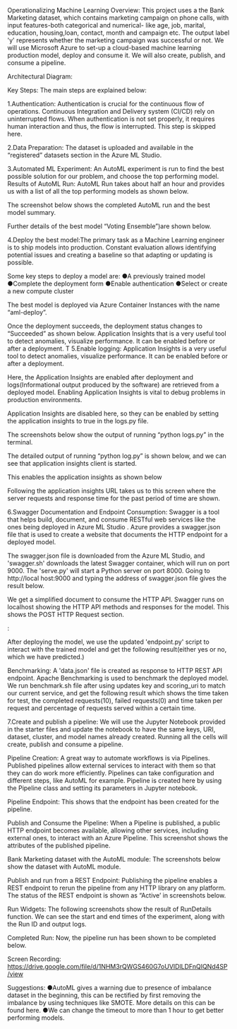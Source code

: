 
Operationalizing Machine Learning
Overview: This project uses a the Bank Marketing dataset, which contains marketing campaign on phone calls, with input features-both categorical and numerical- like age, job, marital, education, housing,loan, contact, month and campaign etc. The output label 'y' represents whether the marketing campaign was successful or not. 
 We will use Microsoft Azure to set-up a cloud-based machine learning production model, deploy and consume it. We will also create, publish, and consume a pipeline.

 Architectural Diagram:


 Key Steps:
The main steps are explained below:

1.Authentication: Authentication is crucial for the continuous flow of operations. Continuous Integration and Delivery system (CI/CD) rely on uninterrupted flows. When authentication is not set properly, it requires human interaction and thus, the flow is interrupted. This step is skipped here.

2.Data Preparation: The dataset is uploaded and available in the “registered” datasets section in the Azure ML Studio.

3.Automated ML Experiment: An AutoML experiment is run to find the best possible solution for our problem, and choose the top performing model.
Results of AutoML Run: AutoML Run takes about half an hour and  provides us with a list of all the top performing models as shown below.


The screenshot below shows the completed AutoML run and the best model summary.

Further details of the best model “Voting Ensemble”)are shown below.


4.Deploy the best model:The primary task as a Machine Learning engineer is to ship models into production. Constant evaluation allows identifying potential issues and creating a baseline so that adapting or updating is possible.

Some key steps to deploy a model are:
●A previously trained model
●Complete the deployment form
●Enable authentication
●Select or create a new compute cluster

The best model is deployed via Azure Container Instances with the name “aml-deploy”.

Once the deployment succeeds, the deployment status changes to “Succeeded” as shown below.
Application Insights that is a very useful tool to detect anomalies, visualize performance. It can be enabled before or after a deployment. T
5.Enable logging: Application Insights is a very useful tool to detect anomalies, visualize performance. It can be enabled before or after a deployment.  

Here, the Application Insights are enabled after deployment and logs(Informational output produced by the software)  are retrieved  from a deployed model. Enabling Application Insights is vital to debug problems in production environments. 


 Application Insights are disabled here, so they can be enabled by setting the application insights to true in the logs.py file.

 The screenshots below show the output of running “python logs.py” in the terminal.


The detailed output of running “python log.py” is shown below, and we can see that application insights client is started.


This enables the application insights as shown below


Following the application insights URL takes us to this screen where the server requests and response time for the past period of time are shown.



6.Swagger Documentation and Endpoint Consumption: 
Swagger is a tool that helps build, document, and consume RESTful web services like the ones being deployed in Azure ML Studio . Azure provides a swagger.json file that is used to create a website that documents the HTTP endpoint for a deployed model.

The swagger.json file is downloaded from the Azure ML Studio, and 'swagger.sh' downloads the latest Swagger container, which will run on port 9000. The 'serve.py' will start a Python server on port 8000.
Going to http://local host:9000 and typing the address of swagger.json file gives the result below.



We  get a simplified document to consume the HTTP API. Swagger runs on localhost showing the HTTP API methods and responses for the model. This shows the POST HTTP Request section.

:

After deploying the model, we use the updated 'endpoint.py' script to interact with the trained model and get the following result(either yes or no, which we have predicted.)






Benchmarking: A 'data.json' file is created as response to HTTP REST API endpoint. Apache Benchmarking is used to benchmark the deployed model. We run benchmark.sh file after using updates key and scoring_uri to match our current service, and get the following result which shows the time taken for test, the completed requests(10), failed requests(0) and time taken per request and percentage of requests served within a certain time.








7.Create and publish a pipeline: We will use the Jupyter Notebook provided in the starter files and  update the notebook to have the same keys, URI, dataset, cluster, and model names already created. Running all the cells will create, publish and consume a pipeline.

Pipeline Creation: A great way to automate workflows is via Pipelines. Published pipelines allow external services to interact with them so that they can do work more efficiently. Pipelines can take configuration and different steps, like AutoML for example. Pipeline is created here by using the Pipeline class and setting its parameters in Jupyter notebook. 



Pipeline Endpoint: This shows that the endpoint has been created for the pipeline.

Publish and Consume the Pipeline: When a Pipeline is published, a public HTTP endpoint becomes available, allowing other services, including external ones, to interact with an Azure Pipeline.  This screenshot shows the attributes of the published pipeline.





Bank Marketing dataset with the AutoML module: The screenshots below show the dataset with AutoML module.




 



Publish and run from a REST Endpoint:  Publishing the pipeline enables a REST endpoint to rerun the pipeline from any HTTP library on any platform.
 The status of the REST endpoint is shown as “Active’ in screenshots below.












Run Widgets: The following screenshots show the result of RunDetails function. We can see the start and end times of the experiment, along with the Run ID and output logs.


Completed Run: Now, the  pipeline run has been shown to be completed below.



Screen Recording: 
https://drive.google.com/file/d/1NHM3rQWGS460G7oUVIDlLDFnQIQNd4SP/view

Suggestions:
●AutoML gives a warning due to presence of imbalance dataset in the beginning, this can be rectified by first removing the imbalance by using techniques like SMOTE. More details on this can be found here.
●We can change the timeout to more than 1 hour to get better performing models. 




